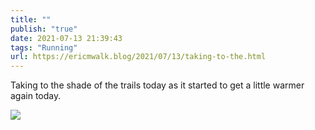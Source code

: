 ```yaml
---
title: ""
publish: "true"
date: 2021-07-13 21:39:43
tags: "Running"
url: https://ericmwalk.blog/2021/07/13/taking-to-the.html
---
```


Taking to the shade of the trails today as it started to get a little warmer again today.

![](https://ericmwalk.blog/uploads/2021/0812ce5532.jpg)
